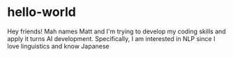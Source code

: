 # hello-world
Hey friends!
Mah names Matt and I'm trying to develop my coding skills and apply it turns AI development. Specifically, I am interested in NLP since I love linguistics and know Japanese

